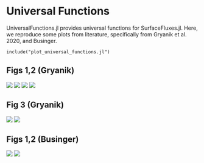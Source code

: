 # Universal Functions

UniversalFunctions.jl provides universal functions for SurfaceFluxes.jl. Here, we reproduce some plots from literature, specifically from Gryanik et al. 2020, and Businger.

```@example
include("plot_universal_functions.jl")
```

## Figs 1,2 (Gryanik)

![](Gryanik12_phi_h.svg)
![](Gryanik12_phi_m.svg)
![](Gryanik12_psi_h.svg)
![](Gryanik12_psi_m.svg)

## Fig 3 (Gryanik)

![](Gryanik3_phi_h.svg)
![](Gryanik3_phi_m.svg)


## Figs 1,2 (Businger)

![](Businger_phi_h.svg)
![](Businger_phi_m.svg)

